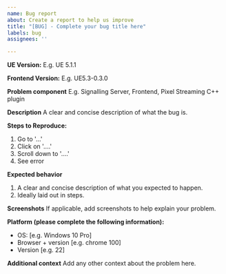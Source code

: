 ```yaml
---
name: Bug report
about: Create a report to help us improve
title: "[BUG] - Complete your bug title here"
labels: bug
assignees: ''

---
```


**UE Version:**
E.g. UE 5.1.1

**Frontend Version:**
E.g. UE5.3-0.3.0

**Problem component**
E.g. Signalling Server, Frontend, Pixel Streaming C++ plugin

**Description**
A clear and concise description of what the bug is.

**Steps to Reproduce:**
1. Go to '...'
2. Click on '....'
3. Scroll down to '....'
4. See error

**Expected behavior**
1. A clear and concise description of what you expected to happen.
2. Ideally laid out in steps.

**Screenshots**
If applicable, add screenshots to help explain your problem.

**Platform (please complete the following information):**
 - OS: [e.g. Windows 10 Pro]
 - Browser + version [e.g. chrome 100]
 - Version [e.g. 22]

**Additional context**
Add any other context about the problem here.
